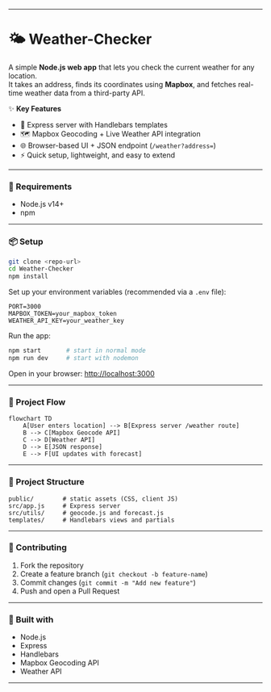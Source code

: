 ***

# 🌤️ Weather-Checker

A simple **Node.js web app** that lets you check the current weather for any location.  
It takes an address, finds its coordinates using **Mapbox**, and fetches real-time weather data from a third-party API.  

✨ **Key Features**  
- 🚀 Express server with Handlebars templates  
- 🗺️ Mapbox Geocoding + Live Weather API integration  
- 🌐 Browser-based UI + JSON endpoint (`/weather?address=`)  
- ⚡ Quick setup, lightweight, and easy to extend  

***

### 🚀 Requirements
- Node.js v14+  
- npm  

***

### 📦 Setup

```bash
git clone <repo-url>
cd Weather-Checker
npm install
```

Set up your environment variables (recommended via a `.env` file):  
```env
PORT=3000
MAPBOX_TOKEN=your_mapbox_token
WEATHER_API_KEY=your_weather_key
```

Run the app:  
```bash
npm start       # start in normal mode  
npm run dev     # start with nodemon
```

Open in your browser: [http://localhost:3000](http://localhost:3000/)  

***

### 🔄 Project Flow
```mermaid
flowchart TD
    A[User enters location] --> B[Express server /weather route]
    B --> C[Mapbox Geocode API]
    C --> D[Weather API]
    D --> E[JSON response]
    E --> F[UI updates with forecast]
```

***

### 📂 Project Structure

```
public/        # static assets (CSS, client JS)
src/app.js     # Express server
src/utils/     # geocode.js and forecast.js
templates/     # Handlebars views and partials
```

***

### 🤝 Contributing
1. Fork the repository  
2. Create a feature branch (`git checkout -b feature-name`)  
3. Commit changes (`git commit -m "Add new feature"`)  
4. Push and open a Pull Request  

***

### 📄 Built with
- Node.js  
- Express  
- Handlebars  
- Mapbox Geocoding API  
- Weather API  

***
